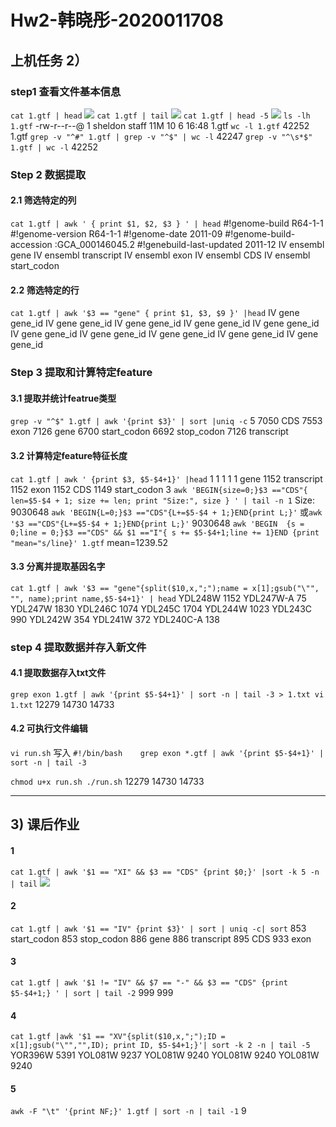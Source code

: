 # Hw2-韩晓彤-2020011708
## 上机任务 2）
### step1 查看文件基本信息
`cat 1.gtf | head`
![](Hw2-%E9%9F%A9%E6%99%93%E5%BD%A4-2020011708/%E6%88%AA%E5%B1%8F2023-10-06%2018.32.30.png)
`cat 1.gtf | tail`
![](Hw2-%E9%9F%A9%E6%99%93%E5%BD%A4-2020011708/%E6%88%AA%E5%B1%8F2023-10-06%2018.33.42.png)
`cat 1.gtf | head -5`
![](Hw2-%E9%9F%A9%E6%99%93%E5%BD%A4-2020011708/%E6%88%AA%E5%B1%8F2023-10-06%2018.34.23.png)
`ls -lh 1.gtf`
-rw-r--r--@ 1 sheldon  staff    11M 10  6 16:48 1.gtf
`wc -l 1.gtf`
   42252 1.gtf
`grep -v "^#" 1.gtf | grep -v "^$" | wc -l`
   42247
`grep -v "^\s*$" 1.gtf | wc -l`
   42252

### Step 2 数据提取
#### 2.1 筛选特定的列
`cat 1.gtf | awk ' { print $1, $2, $3 } ' | head`
#!genome-build R64-1-1 
#!genome-version R64-1-1 
#!genome-date 2011-09 
#!genome-build-accession :GCA_000146045.2 
#!genebuild-last-updated 2011-12 
IV ensembl gene
IV ensembl transcript
IV ensembl exon
IV ensembl CDS
IV ensembl start_codon

#### 2.2 筛选特定的行
`cat 1.gtf | awk '$3 == "gene" { print $1, $3, $9 }' |head`
IV gene gene_id
IV gene gene_id
IV gene gene_id
IV gene gene_id
IV gene gene_id
IV gene gene_id
IV gene gene_id
IV gene gene_id
IV gene gene_id
IV gene gene_id

### Step 3 提取和计算特定feature
#### 3.1 提取并统计featrue类型
`grep -v "^$" 1.gtf | awk '{print $3}' | sort |uniq -c`
   5 
7050 CDS
7553 exon
7126 gene
6700 start_codon
6692 stop_codon
7126 transcript

#### 3.2 计算特定feature特征长度
`cat 1.gtf | awk ' {print $3, $5-$4+1}' |head`
 1
 1
 1
 1
 1
gene 1152
transcript 1152
exon 1152
CDS 1149
start_codon 3
`awk 'BEGIN{size=0;}$3 =="CDS"{ len=$5-$4 + 1; size += len; print "Size:", size } ' | tail -n 1`
Size: 9030648
`awk 'BEGIN{L=0;}$3 =="CDS"{L+=$5-$4 + 1;}END{print L;}'`
或`awk '$3 =="CDS"{L+=$5-$4 + 1;}END{print L;}'`
9030648
`awk 'BEGIN  {s = 0;line = 0;}$3 =="CDS" && $1 =="I"{ s += $5-$4+1;line += 1}END {print "mean="s/line}' 1.gtf`
mean=1239.52

#### 3.3 分离并提取基因名字
`cat 1.gtf | awk '$3 == "gene"{split($10,x,";");name = x[1];gsub("\"", "", name);print name,$5-$4+1}' | head`
YDL248W 1152
YDL247W-A 75
YDL247W 1830
YDL246C 1074
YDL245C 1704
YDL244W 1023
YDL243C 990
YDL242W 354
YDL241W 372
YDL240C-A 138

### step 4 提取数据并存入新文件
#### 4.1 提取数据存入txt文件
`grep exon 1.gtf | awk '{print $5-$4+1}' | sort -n | tail -3 > 1.txt
vi 1.txt`
12279
14730
14733

#### 4.2 可执行文件编辑
`vi run.sh`
写入
`#!/bin/bash   
grep exon *.gtf | awk '{print $5-$4+1}' | sort -n | tail -3`

`chmod u+x run.sh
./run.sh`
12279
14730
14733

---
## 3) 课后作业
#### 1 
`cat 1.gtf | awk '$1 == "XI" && $3 == "CDS" {print $0;}' |sort -k 5 -n | tail`
![](Hw2-%E9%9F%A9%E6%99%93%E5%BD%A4-2020011708/%E6%88%AA%E5%B1%8F2023-10-06%2018.52.42.png)

#### 2
`cat 1.gtf | awk '$1 == "IV" {print $3}' | sort | uniq -c| sort`
 853 start_codon
 853 stop_codon
 886 gene
 886 transcript
 895 CDS
 933 exon

#### 3
`cat 1.gtf | awk '$1 != "IV" && $7 == "-" && $3 == "CDS" {print $5-$4+1;} ' | sort | tail -2`
999
999

#### 4
`cat 1.gtf |awk '$1 == "XV"{split($10,x,";");ID = x[1];gsub("\"","",ID); print ID, $5-$4+1;}'| sort -k 2 -n | tail -5`
YOR396W 5391
YOL081W 9237
YOL081W 9240
YOL081W 9240
YOL081W 9240

#### 5
`awk -F "\t" '{print NF;}' 1.gtf | sort -n | tail -1`
9
